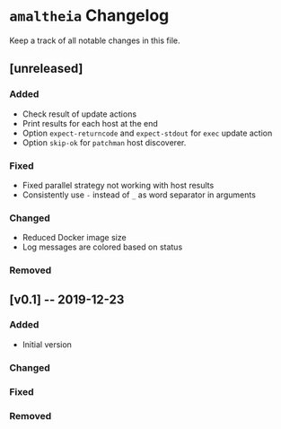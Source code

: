 # `amaltheia` Changelog

Keep a track of all notable changes in this file.

## [unreleased]

### Added

- Check result of update actions
- Print results for each host at the end
- Option `expect-returncode` and `expect-stdout` for `exec` update action
- Option `skip-ok` for `patchman` host discoverer.

### Fixed

- Fixed parallel strategy not working with host results
- Consistently use `-` instead of `_` as word separator in arguments

### Changed

- Reduced Docker image size
- Log messages are colored based on status

### Removed

## [v0.1] -- 2019-12-23

### Added

- Initial version

### Changed

### Fixed

### Removed
